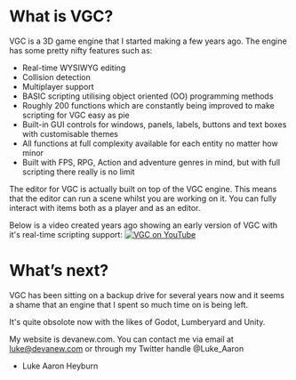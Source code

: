 # What is VGC?
VGC is a 3D game engine that I started making a few years ago. The engine has some pretty nifty features such as: 

* Real-time WYSIWYG editing
* Collision detection
* Multiplayer support
* BASIC scripting utilising object oriented (OO) programming methods
* Roughly 200 functions which are constantly being improved to make scripting for VGC easy as pie
* Built-in GUI controls for windows, panels, labels, buttons and text boxes with customisable themes
* All functions at full complexity available for each entity no matter how minor
* Built with FPS, RPG, Action and adventure genres in mind, but with full scripting there really is no limit

The editor for VGC is actually built on top of the VGC engine. This means that the editor can run a scene whilst you are working on it. You can fully interact with items both as a player and as an editor.

Below is a video created years ago showing an early version of VGC with it's real-time scripting support:
[![VGC on YouTube](https://img.youtube.com/vi/NOJOSrwTudQ/0.jpg)](https://www.youtube.com/watch?v=NOJOSrwTudQ)

# What’s next?

VGC has been sitting on a backup drive for several years now and it seems a shame that an engine that I spent so much time on is being left.

It's quite obsolote now with the likes of Godot, Lumberyard and Unity.

My website is devanew.com. You can contact me via email at luke@devanew.com or through my Twitter handle @Luke_Aaron

- Luke Aaron Heyburn
